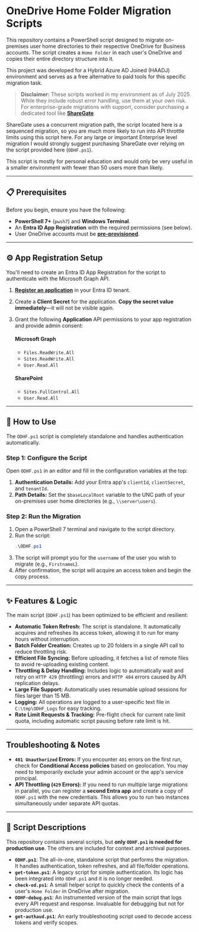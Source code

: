 # OneDrive Home Folder Migration Scripts

This repository contains a PowerShell script designed to migrate on-premises user home directories to their respective OneDrive for Business accounts. The script creates a `Home Folder` in each user's OneDrive and copies their entire directory structure into it.

This project was developed for a Hybrid Azure AD Joined (HAADJ) environment and serves as a free alternative to paid tools for this specific migration task.

> **Disclaimer:** These scripts worked in my environment as of July 2025. While they include robust error handling, use them at your own risk. For enterprise-grade migrations with support, consider purchasing a dedicated tool like **[ShareGate](https://sharegate.com/)**.

ShareGate uses a concurrent migration path, the script located here is a sequenced migration, so you are much more likely to run into API throttle limits using this script here. For any large or important Enterprise level migration I would strongly suggest purchasing ShareGate over relying on the script provided here (`ODHF.ps1`). 

This script is mostly for personal education and would only be very useful in a smaller environment with fewer than 50 users more than likely.

-----

## 📋 Prerequisites

Before you begin, ensure you have the following:

  * **PowerShell 7+** (`pwsh7`) and **Windows Terminal**.
  * An **Entra ID App Registration** with the required permissions (see below).
  * User OneDrive accounts must be **[pre-provisioned](https://learn.microsoft.com/en-us/sharepoint/pre-provision-accounts)**.

-----

## ⚙️ App Registration Setup

You'll need to create an Entra ID App Registration for the script to authenticate with the Microsoft Graph API.

1.  **[Register an application](https://learn.microsoft.com/en-us/entra/identity-platform/quickstart-register-app)** in your Entra ID tenant.

2.  Create a **Client Secret** for the application. **Copy the secret value immediately**—it will not be visible again.

3.  Grant the following **Application** API permissions to your app registration and provide admin consent:

    #### Microsoft Graph

      * `Files.ReadWrite.All`
      * `Sites.ReadWrite.All`
      * `User.Read.All`

    #### SharePoint

      * `Sites.FullControl.All`
      * `User.Read.All`

-----

## 🚀 How to Use

The `ODHF.ps1` script is completely standalone and handles authentication automatically.

### Step 1: Configure the Script

Open `ODHF.ps1` in an editor and fill in the configuration variables at the top:

1.  **Authentication Details:** Add your Entra app's `clientId`, `clientSecret`, and `tenantId`.
2.  **Path Details:** Set the `$baseLocalRoot` variable to the UNC path of your on-premises user home directories (e.g., `\\server\users`).

### Step 2: Run the Migration

1.  Open a PowerShell 7 terminal and navigate to the script directory.
2.  Run the script:
    ```powershell
    .\ODHF.ps1
    ```
3.  The script will prompt you for the `username` of the user you wish to migrate (e.g., `FirstnameL`).
4.  After confirmation, the script will acquire an access token and begin the copy process.

-----

## ✨ Features & Logic

The main script (`ODHF.ps1`) has been optimized to be efficient and resilient:

  * **Automatic Token Refresh:** The script is standalone. It automatically acquires and refreshes its access token, allowing it to run for many hours without interruption.
  * **Batch Folder Creation:** Creates up to 20 folders in a single API call to reduce throttling risk.
  * **Efficient File Syncing:** Before uploading, it fetches a list of remote files to avoid re-uploading existing content.
  * **Throttling & Delay Handling:** Includes logic to automatically wait and retry on `HTTP 429` (throttling) errors and `HTTP 404` errors caused by API replication delays.
  * **Large File Support:** Automatically uses resumable upload sessions for files larger than 15 MB.
  * **Logging:** All operations are logged to a user-specific text file in `C:\tmp\ODHF_Logs` for easy tracking.
  * **Rate Limit Requests & Tracking:** Pre-flight check for current rate limit quota, including automatic script pausing before rate limit is hit.

-----

## Troubleshooting & Notes

  * **`401 Unauthorized` Errors:** If you encounter `401` errors on the first run, check for **Conditional Access policies** based on geolocation. You may need to temporarily exclude your admin account or the app's service principal.
  * **API Throttling (`429` Errors):** If you need to run multiple large migrations in parallel, you can register a **second Entra app** and create a copy of `ODHF.ps1` with the new credentials. This allows you to run two instances simultaneously under separate API quotas.

-----

## 📂 Script Descriptions

This repository contains several scripts, but **only `ODHF.ps1` is needed for production use**. The others are included for context and archival purposes.

  * **`ODHF.ps1`**: The all-in-one, standalone script that performs the migration. It handles authentication, token refreshes, and all file/folder operations.
  * **`get-token.ps1`**: A legacy script for simple authentication. Its logic has been integrated into `ODHF.ps1` and it is no longer needed.
  * **`check-od.ps1`**: A small helper script to quickly check the contents of a user's `Home Folder` in OneDrive after migration.
  * **`ODHF-debug.ps1`**: An instrumented version of the main script that logs every API request and response. Invaluable for debugging but not for production use.
  * **`get-authaud.ps1`**: An early troubleshooting script used to decode access tokens and verify scopes.
